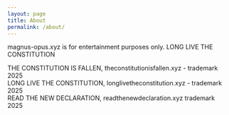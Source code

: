 ```yaml
---
layout: page
title: About
permalink: /about/
---
```

magnus-opus.xyz is for entertainment purposes only. LONG LIVE THE CONSTITUTION
  
THE CONSTITUTION IS FALLEN, theconstitutionisfallen.xyz - trademark 2025  
LONG LIVE THE CONSTITUTION, longlivetheconstitution.xyz - trademark 2025  
READ THE NEW DECLARATION, readthenewdeclaration.xyz trademark 2025  
